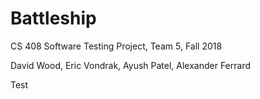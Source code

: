 # Battleship
CS 408 Software Testing Project, Team 5, Fall 2018

David Wood, Eric Vondrak, Ayush Patel, Alexander Ferrard

Test
